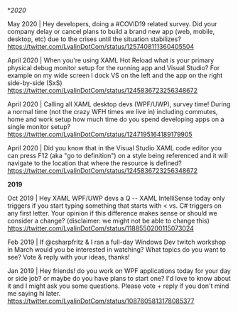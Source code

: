 **2020*

May 2020 | Hey developers, doing a #COVID19 related survey. Did your company delay or cancel plans to build a brand new app (web, mobile, desktop, etc) due to the crises until the situation stabilizes?
https://twitter.com/LyalinDotCom/status/1257408111360405504

April 2020 | When you're using XAML Hot Reload what is your primary physical debug monitor setup for the running app and Visual Studio? For example on my wide screen I dock VS on the left and the app on the right side-by-side (SxS)
https://twitter.com/LyalinDotCom/status/1245836723256348672

April 2020 | Calling all XAML desktop devs (WPF/UWP), survey time! During a normal time (not the crazy WFH times we live in) including commutes, home and work setup how much time do you spend developing apps on a single monitor setup? 
https://twitter.com/LyalinDotCom/status/1247195164189179905

April 2020 | Did you know that in the Visual Studio XAML code editor you can press F12 (aka "go to definition") on a style being referenced and it will navigate to the location that where the resource is defined?
https://twitter.com/LyalinDotCom/status/1245836723256348672

**2019**

Oct 2019 | Hey XAML WPF/UWP devs a Q -- XAML IntelliSense today only triggers if you start typing something that starts with < vs. C# triggers on any first letter. Your opinion if this difference makes sense or should we consider a change? (disclaimer: we might not be able to change this)
https://twitter.com/LyalinDotCom/status/1188550200115073024

Feb 2019 | If @csharpfritz & I ran a full-day Windows Dev twitch workshop in March would you be interested in watching? What topics do you want to see? Vote & reply with your ideas, thanks! 

Jan 2019 | Hey friends! do you work on WPF applications today for your day or side job? or maybe do you have plans to start one? I'd love to know about it and I might ask you some questions. Please vote + reply if you don't mind me saying hi later.
https://twitter.com/LyalinDotCom/status/1087805813178085377

